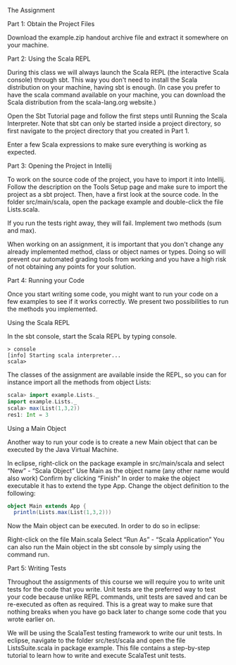 The Assignment

Part 1: Obtain the Project Files

Download the example.zip handout archive file and extract it somewhere on your machine.

Part 2: Using the Scala REPL

During this class we will always launch the Scala REPL (the interactive Scala console) through sbt. This way you don't need to install the Scala distribution on your machine, having sbt is enough. (In case you prefer to have the scala command available on your machine, you can download the Scala distribution from the scala-lang.org website.)

Open the Sbt Tutorial page and follow the first steps until Running the Scala Interpreter. Note that sbt can only be started inside a project directory, so first navigate to the project directory that you created in Part 1.

Enter a few Scala expressions to make sure everything is working as expected.

Part 3: Opening the Project in Intellij

To work on the source code of the project, you have to import it into Intellij. Follow the description on the Tools Setup page and make sure to import the project as a sbt project. Then, have a first look at the source code. In the folder src/main/scala, open the package example and double-click the file Lists.scala.

If you run the tests right away, they will fail. Implement two methods (sum and max).

When working on an assignment, it is important that you don't change any already implemented method, class or object names or types. Doing so will prevent our automated grading tools from working and you have a high risk of not obtaining any points for your solution.

Part 4: Running your Code

Once you start writing some code, you might want to run your code on a few examples to see if it works correctly. We present two possibilities to run the methods you implemented.

Using the Scala REPL

In the sbt console, start the Scala REPL by typing console.


```
> console
[info] Starting scala interpreter...
scala>
```
The classes of the assignment are available inside the REPL, so you can for instance import all the methods from object Lists:

```scala
scala> import example.Lists._
import example.Lists._
scala> max(List(1,3,2))
res1: Int = 3
```

Using a Main Object

Another way to run your code is to create a new Main object that can be executed by the Java Virtual Machine.

In eclipse, right-click on the package example in src/main/scala and select “New” - “Scala Object”
Use Main as the object name (any other name would also work)
Confirm by clicking “Finish”
In order to make the object executable it has to extend the type App. Change the object definition to the following:


```scala
object Main extends App {
  println(Lists.max(List(1,3,2)))
```

Now the Main object can be executed. In order to do so in eclipse:

Right-click on the file Main.scala
Select “Run As” - “Scala Application”
You can also run the Main object in the sbt console by simply using the command run.

Part 5: Writing Tests

Throughout the assignments of this course we will require you to write unit tests for the code that you write. Unit tests are the preferred way to test your code because unlike REPL commands, unit tests are saved and can be re-executed as often as required. This is a great way to make sure that nothing breaks when you have go back later to change some code that you wrote earlier on.

We will be using the ScalaTest testing framework to write our unit tests. In eclipse, navigate to the folder src/test/scala and open the file ListsSuite.scala in package example. This file contains a step-by-step tutorial to learn how to write and execute ScalaTest unit tests.
